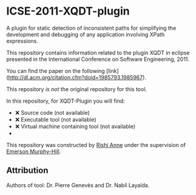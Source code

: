 # ICSE-2011-XQDT-plugin
A plugin for static detection of inconsistent paths for simplifying the development and debugging of any application involving XPath expressions.

This repository contains information related to the plugin XQDT in eclipse  presented in the International Conference on Software Engineering, 2011.

You can find the paper on the following  [link] (http://dl.acm.org/citation.cfm?doid=1985793.1985967).

This repository _is not_ the original repository for this tool.

In this repository, for XQDT-Plugin you will find:

* :x: Source code (not available)
* :x: Executable tool (not available)
* :x: Virtual machine containing tool (not available)
* 
This repository was constructed by [Rishi Anne](https://github.com/rishielnino) under the supervision of [Emerson Murphy-Hill](https://github.com/CaptainEmerson).

## Attribution

Authors of tool: Dr. 	Pierre Genevès and Dr. Nabil Layaïda.

